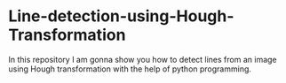 # Line-detection-using-Hough-Transformation
In this repository I am gonna show you how to detect lines from an image using Hough transformation with the help of python programming.
